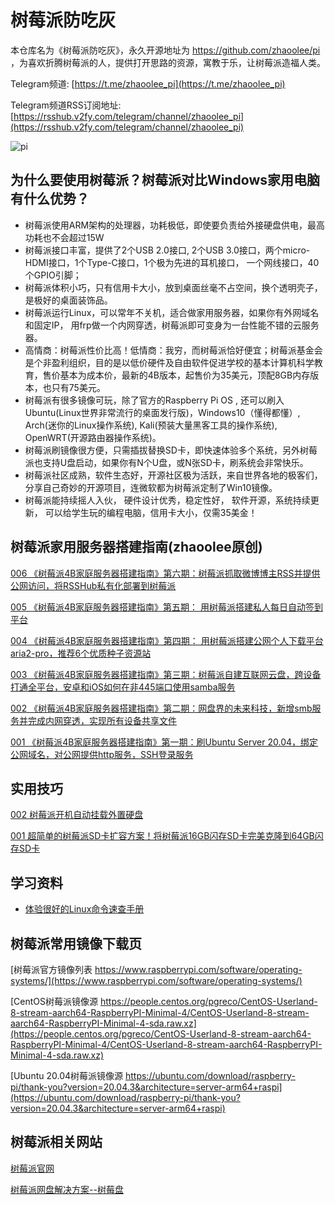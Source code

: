 # 树莓派防吃灰


本仓库名为《树莓派防吃灰》，永久开源地址为 https://github.com/zhaoolee/pi ，为喜欢折腾树莓派的人，提供打开思路的资源，寓教于乐，让树莓派造福人类。



Telegram频道: [https://t.me/zhaoolee_pi](https://t.me/zhaoolee_pi)  

Telegram频道RSS订阅地址: [https://rsshub.v2fy.com/telegram/channel/zhaoolee_pi](https://rsshub.v2fy.com/telegram/channel/zhaoolee_pi)



![pi](https://user-images.githubusercontent.com/15868458/138030055-7d0cb756-fe9b-4a3d-8c81-eb3474fe7962.png)

## 为什么要使用树莓派？树莓派对比Windows家用电脑有什么优势？


- 树莓派使用ARM架构的处理器，功耗极低，即使要负责给外接硬盘供电，最高功耗也不会超过15W
- 树莓派接口丰富，提供了2个USB 2.0接口, 2个USB 3.0接口，两个micro-HDMI接口，1个Type-C接口，1个极为先进的耳机接口， 一个网线接口，40个GPIO引脚；
- 树莓派体积小巧，只有信用卡大小，放到桌面丝毫不占空间，换个透明壳子，是极好的桌面装饰品。
- 树莓派运行Linux，可以常年不关机，适合做家用服务器，如果你有外网域名和固定IP， 用frp做一个内网穿透，树莓派即可变身为一台性能不错的云服务器。
- 高情商：树莓派性价比高！低情商：我穷，而树莓派恰好便宜；树莓派基金会是个非盈利组织，目的是以低价硬件及自由软件促进学校的基本计算机科学教育，售价基本为成本价，最新的4B版本，起售价为35美元，顶配8GB内存版本，也只有75美元。
- 树莓派有很多镜像可玩，除了官方的Raspberry Pi OS , 还可以刷入Ubuntu(Linux世界非常流行的桌面发行版)，Windows10（懂得都懂）, Arch(迷你的Linux操作系统), Kali(预装大量黑客工具的操作系统), OpenWRT(开源路由器操作系统)。
- 树莓派刷镜像很方便，只需插拔替换SD卡，即快速体验多个系统，另外树莓派也支持U盘启动，如果你有N个U盘，或N张SD卡，刷系统会非常快乐。
- 树莓派社区成熟，软件生态好，开源社区极为活跃，来自世界各地的极客们，分享自己奇妙的开源项目，连微软都为树莓派定制了Win10镜像。
- 树莓派能持续摇人入伙， 硬件设计优秀，稳定性好， 软件开源，系统持续更新， 可以给学生玩的编程电脑，信用卡大小，仅需35美金！


## 树莓派家用服务器搭建指南(zhaoolee原创)


[006 《树莓派4B家庭服务器搭建指南》第六期：树莓派抓取微博博主RSS并提供公网访问，将RSSHub私有化部署到树莓派](https://www.v2fy.com/p/2021-10-20-rsshub-pi-1634690989000/)


[005 《树莓派4B家庭服务器搭建指南》第五期： 用树莓派搭建私人每日自动签到平台](https://www.v2fy.com/p/2021-10-19-qiandao-1634595237000/)

[004 《树莓派4B家庭服务器搭建指南》第四期： 用树莓派搭建公网个人下载平台aria2-pro，推荐6个优质种子资源站](https://www.v2fy.com/p/2021-10-05-pi-bt-aria2-pro-1633436631000/)


[003 《树莓派4B家庭服务器搭建指南》第三期：树莓派自建互联网云盘，跨设备打通全平台，安卓和iOS如何在非445端口使用samba服务](https://www.v2fy.com/p/2021-10-04-pi-ios-android-1633327266000/)


[002 《树莓派4B家庭服务器搭建指南》第二期：网盘界的未来科技，新增smb服务并完成内网穿透，实现所有设备共享文件](https://www.v2fy.com/p/2021-10-03-pi-smb-1633231650000/)


[001 《树莓派4B家庭服务器搭建指南》第一期：刷Ubuntu Server 20.04，绑定公网域名，对公网提供http服务，SSH登录服务](https://www.v2fy.com/p/2021-10-01-pi-server-1633066843000/)






## 实用技巧

[002 树莓派开机自动挂载外置硬盘](https://www.v2fy.com/p/2021-10-17-mount-1634437477000/)

[001 超简单的树莓派SD卡扩容方案！将树莓派16GB闪存SD卡完美克隆到64GB闪存SD卡](https://www.v2fy.com/p/2021-10-09-pi-fdisk-1633793278000/)




## 学习资料


- [体验很好的Linux命令速查手册](https://wangchujiang.com/linux-command/hot.html)

## 树莓派常用镜像下载页

[树莓派官方镜像列表 https://www.raspberrypi.com/software/operating-systems/](https://www.raspberrypi.com/software/operating-systems/)

[CentOS树莓派镜像源 https://people.centos.org/pgreco/CentOS-Userland-8-stream-aarch64-RaspberryPI-Minimal-4/CentOS-Userland-8-stream-aarch64-RaspberryPI-Minimal-4-sda.raw.xz](https://people.centos.org/pgreco/CentOS-Userland-8-stream-aarch64-RaspberryPI-Minimal-4/CentOS-Userland-8-stream-aarch64-RaspberryPI-Minimal-4-sda.raw.xz) 

[Ubuntu 20.04树莓派镜像源 https://ubuntu.com/download/raspberry-pi/thank-you?version=20.04.3&architecture=server-arm64+raspi](https://ubuntu.com/download/raspberry-pi/thank-you?version=20.04.3&architecture=server-arm64+raspi)




## 树莓派相关网站

[树莓派官网](https://www.raspberrypi.org/)

[树莓派网盘解决方案--树莓盘](https://bbs.shumeipan.com/)

